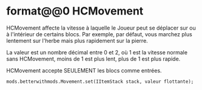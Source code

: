 # format@@0 HCMovement

HCMovement affecte la vitesse à laquelle le Joueur peut se déplacer sur ou à l'intérieur de certains blocs. Par exemple, par défaut, vous marchez plus lentement sur l'herbe mais plus rapidement sur la pierre.

La valeur est un nombre décimal entre 0 et 2, où 1 est la vitesse normale sans HCMovement, moins de 1 est plus lent, plus de 1 est plus rapide.

HCMovement accepte SEULEMENT les blocs comme entrées.

```zenscript
mods.betterwithmods.Movement.set(IItemStack stack, valeur flottante);

```